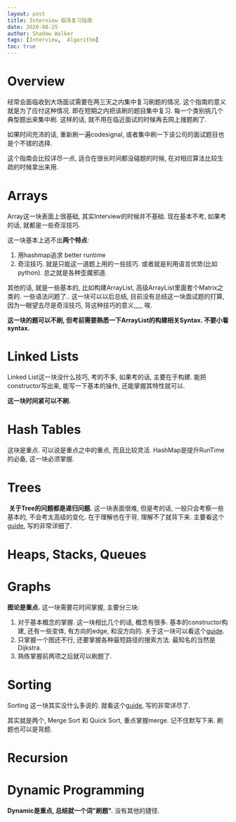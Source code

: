 ```yaml
---
layout: post
title: Interview 临场复习指南
date: 2020-08-25
author: Shadow Walker
tags: [Interview,  Algorithm]
toc: true
---
```


# Overview

经常会面临收到大场面试需要在两三天之内集中复习刷题的情况. 这个指南的意义就是为了应付这种情况. 即在短期之内把该刷的题目集中复习. 每一个类别挑几个典型题出来集中刷. 这样的话, 就不用在临近面试的时候再去网上搜题刷了. 

如果时间充沛的话, 重新刷一遍codesignal, 或者集中刷一下该公司的面试题目也是个不错的选择.  

这个指南会比较详尽一点, 适合在很长时间都没碰题的时候, 在对相应算法比较生疏的时候拿出来用. 

# Arrays

Array这一块表面上很基础, 其实Interview的时候并不基础. 现在基本不考, 如果考的话, 就都是一些奇淫技巧. 

这一块基本上逃不出**两个特点**: 

1. 用hashmap追求 better runtime
2. 奇淫技巧. 就是只能这一道题上用的一些技巧. 或者就是利用语言优势(比如python). 总之就是各种歪魔邪道. 

其他的话, 就是一些基本的, 比如构建ArrayList, 高级ArrayList里面套个Matrix之类的. 一些语法问题了.. 这一块可以以后总结, 目前没有总结这一块面试题的打算, 因为一眼望去尽是奇淫技巧, 背这种技巧的意义,,,,, 唉.

**这一块的题可以不刷, 但考前需要熟悉一下ArrayList的构建相关Syntax. 不要小看syntax.**

# Linked Lists

Linked List这一块没什么技巧, 考的不多, 如果考的话, 主要在于构建. 能把constructor写出来, 能写一下基本的操作, 还能掌握其特性就可以. 

**这一块时间紧可以不刷.**

# Hash Tables

这块是重点. 可以说是重点之中的重点, 而且比较灵活.   HashMap是提升RunTime的必备, 这一块必须掌握. 

# Trees
 **关于Tree的问题都是递归问题.**    这一块表面很难, 但是考的话, 一般只会考察一些基本的, 不会考太高级的变化. 在于理解也在于背, 理解不了就背下来. 主要看这个[guide](https://easonback26.github.io/ShadowArchive/Tree/), 写的非常详细了. 
 
 
# Heaps, Stacks, Queues

# Graphs

**图论是重点.** 这一块需要花时间掌握, 主要分三块:  

1. 对于基本概念的掌握. 这一块相比几个的话, 概念有很多. 基本的constructor构建, 还有一些变体, 有方向的edge, 和没方向的. 关于这一块可以看这个[guide](https://easonback26.github.io/ShadowArchive/Graph/).  
2. 只掌握一个图还不行, 还要掌握各种最短路径的搜索方法. 最知名的当然是Dijkstra. 
3. 熟练掌握前两项之后就可以刷题了. 

# Sorting

Sorting 这一块其实没什么多说的. 就看这个[guide](https://easonback26.github.io/ShadowArchive/Sorting/), 写的非常详尽了. 

其实就是两个, Merge Sort 和 Quick Sort, 重点掌握merge.  记不住默写下来. 刷题也可以是背题. 

# Recursion

# Dynamic Programming

**Dynamic是重点, 总结就一个词"刷题".** 没有其他的捷径. 


